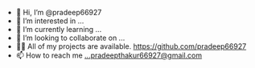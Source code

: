 - 👋 Hi, I’m @pradeep66927
- 👀 I’m interested in ...
- 🌱 I’m currently learning ...
- 💞️ I’m looking to collaborate on ...
- 👨‍💻 All of my projects are available.  https://github.com/pradeep66927
- 📫 How to reach me ...pradeepthakur66927@gmail.com

<!---
pradeep66927/pradeep66927 is a ✨ special ✨ repository because its `README.md` (this file) appears on your GitHub profile.
You can click the Preview link to take a look at your changes.
--->
